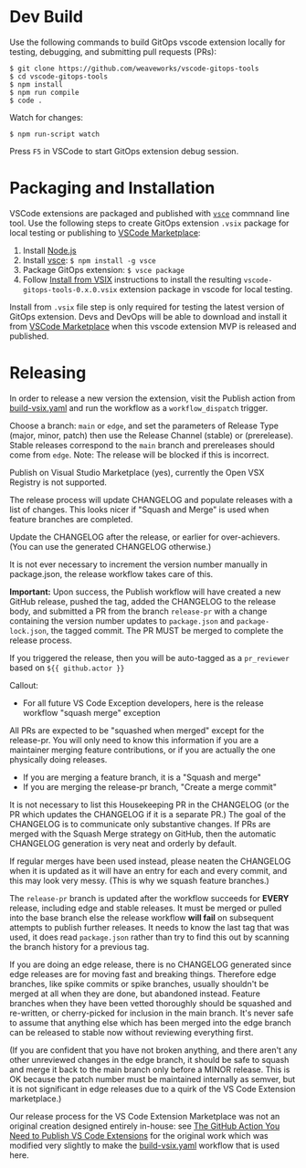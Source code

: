 # Dev Build

Use the following commands to build GitOps vscode extension locally for testing, debugging, and submitting pull requests (PRs):

```
$ git clone https://github.com/weaveworks/vscode-gitops-tools
$ cd vscode-gitops-tools
$ npm install
$ npm run compile
$ code .
```

Watch for changes:

```
$ npm run-script watch
```

Press `F5` in VSCode to start GitOps extension debug session.

# Packaging and Installation

VSCode extensions are packaged and published with [`vsce`](https://code.visualstudio.com/api/working-with-extensions/publishing-extension) commnand line tool. Use the following steps to create GitOps extension `.vsix` package for local testing or publishing to [VSCode Marketplace](https://marketplace.visualstudio.com/vscode):

1. Install [Node.js](https://nodejs.org)
2. Install [vsce](https://github.com/microsoft/vscode-vsce): ```$ npm install -g vsce```
3. Package GitOps extension: ```$ vsce package```
4. Follow [Install from VSIX](https://code.visualstudio.com/docs/editor/extension-marketplace#_install-from-a-vsix) instructions to install the resulting `vscode-gitops-tools-0.x.0.vsix` extension package in vscode for local testing.

Install from `.vsix` file step is only required for testing the latest version of GitOps extension. Devs and DevOps will be able to download and install it from [VSCode Marketplace](https://marketplace.visualstudio.com/search?term=gitops&target=VSCode) when this vscode extension MVP is released and published.

# Releasing

In order to release a new version the extension, visit the Publish action from [build-vsix.yaml](https://github.com/weaveworks/vscode-gitops-tools/actions/workflows/build-vsix.yml) and run the workflow as a `workflow_dispatch` trigger.

Choose a branch: `main` or `edge`, and set the parameters of Release Type (major, minor, patch) then use the Release Channel (stable) or (prerelease). Stable releases correspond to the `main` branch and prereleases should come from `edge`. Note: The release will be blocked if this is incorrect.

Publish on Visual Studio Marketplace (yes), currently the Open VSX Registry is not supported.

The release process will update CHANGELOG and populate releases with a list of changes. This looks nicer if "Squash and Merge" is used when feature branches are completed.

Update the CHANGELOG after the release, or earlier for over-achievers. (You can use the generated CHANGELOG otherwise.)

It is not ever necessary to increment the version number manually in package.json, the release workflow takes care of this.

**Important:** Upon success, the Publish workflow will have created a new GitHub release, pushed the tag, added the CHANGELOG to the release body, and submitted a PR from the branch `release-pr` with a change containing the version number updates to `package.json` and `package-lock.json`, the tagged commit. The PR MUST be merged to complete the release process.

If you triggered the release, then you will be auto-tagged as a `pr_reviewer` based on `${{ github.actor }}`

Callout:
* For all future VS Code Exception developers, here is the release workflow "squash merge" exception

All PRs are expected to be "squashed when merged" except for the release-pr. You will only need to know this information if you are a maintainer merging feature contributions, or if you are actually the one physically doing releases.

* If you are merging a feature branch, it is a "Squash and merge"
* If you are merging the release-pr branch, "Create a merge commit"


It is not necessary to list this Housekeeping PR in the CHANGELOG (or the PR which updates the CHANGELOG if it is a separate PR.) The goal of the CHANGELOG is to communicate only substantive changes. If PRs are merged with the Squash Merge strategy on GitHub, then the automatic CHANGELOG generation is very neat and orderly by default.

If regular merges have been used instead, please neaten the CHANGELOG when it is updated as it will have an entry for each and every commit, and this may look very messy. (This is why we squash feature branches.)

The `release-pr` branch is updated after the workflow succeeds for **EVERY** release, including edge and stable releases. It must be merged or pulled into the base branch else the release workflow **will fail** on subsequent attempts to publish further releases. It needs to know the last tag that was used, it does read `package.json` rather than try to find this out by scanning the branch history for a previous tag.

If you are doing an edge release, there is no CHANGELOG generated since edge releases are for moving fast and breaking things. Therefore edge branches, like spike commits or spike branches, usually shouldn't be merged at all when they are done, but abandoned instead. Feature branches when they have been vetted thoroughly should be squashed and re-written, or cherry-picked for inclusion in the main branch. It's never safe to assume that anything else which has been merged into the edge branch can be released to stable now without reviewing everything first.

(If you are confident that you have not broken anything, and there aren't any other unreviewed changes in the edge branch, it should be safe to squash and merge it back to the main branch only before a MINOR release. This is OK because the patch number must be maintained internally as semver, but it is not significant in edge releases due to a quirk of the VS Code Extension marketplace.)

Our release process for the VS Code Extension Marketplace was not an original creation designed entirely in-house: see [The GitHub Action You Need to Publish VS Code Extensions](https://www.stateful.com/blog/the-github-action-you-need-to-publish-vscode-extensions) for the original work which was modified very slightly to make the [build-vsix.yaml](/.github/workflows/build-vsix.yaml) workflow that is used here.
